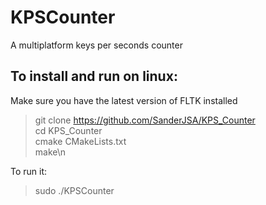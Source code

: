 # KPSCounter
A multiplatform keys per seconds counter


## To install and run on linux:

Make sure you have the latest version of FLTK installed

> git clone https://github.com/SanderJSA/KPS_Counter  
> cd KPS_Counter  
> cmake CMakeLists.txt  
> make\n

To run it:
> sudo ./KPSCounter  